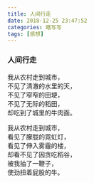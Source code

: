 ```yaml
---
title: 人间行走
date: 2018-12-25 23:47:52
categories: 瞎写写
tags: [感想]
---
```

### 人间行走

我从农村走到城市，<br>
不见了清澈的水里的天，<br>
不见了窄窄的田埂，<br>
不见了无际的稻田，<br>
却吃到了城里的牛肉面。<br>

我从农村走到城市，<br>
看见了朦胧的霓虹灯，<br>
看见了伸入雾霾的楼，<br>
却看不见了因贪吃稻谷，<br>
被我抽了一鞭子，<br>
使劲扭着屁股的牛。